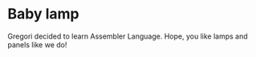 # Baby lamp
Gregori decided to learn Assembler Language. Hope, you like lamps and panels like we do!
